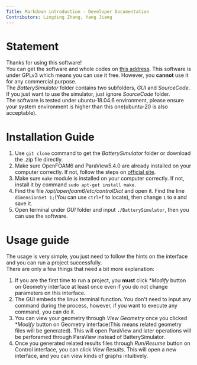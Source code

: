 ```yaml
---
Title: Markdown introduction - Developer Documentation
Contributors: Lingding Zhang, Yang Jiang
---
```


# Statement
Thanks for using this software!   
You can get the software and whole codes on <a href="https://github.com/KinomotoTomoyo/BatterySimulator">this address</a>. This software is under GPLv3 which means you can use it free. However, you **cannot** use it for any commercial purpose.  
The *BatterySimulator* folder contains two subfolders, *GUI* and *SourceCode*. If you just want to use the simulator, just ignore *SourceCode* folder.  
The software is tested under ubuntu-18.04.6 environment, please ensure your system environment is higher than this one(ubuntu-20 is also acceptable).

# Installation Guide
1. Use `git clone` command to get the *BatterySimulator* folder or download the .zip file directly.
2. Make sure OpenFOAM6 and ParaView5.4.0 are already installed on your computer correctly. If not, follow the steps on <a href="https://openfoam.org/download/6-ubuntu/">official site</a>.
3. Make sure `make` module is installed on your computer correctly. If not, install it by command `sudo apt-get install make`.
4. Find the file */opt/openfoam6/etc/controlDict* and open it. Find the line `dimensionSet 1;`(You can use `ctrl+f` to locate), then change `1` to `0` and save it.
5. Open terminal under *GUI* folder and input `./BatterySimulator`, then you can use the software.

# Usage guide
The usage is very simple, you just need to follow the hints on the interface and you can run a project successfully.  
There are only a few things that need a bit more explanation:
1. If you are the first time to run a project, you **must** click **Modify* button on Geometry interface at least once even if you do not change parameters on this interface.
2. The GUI embeds the linux terminal function. You don't need to input any command during the process, however, if you want to execute any command, you can do it.
3. You can view your geometry through *View Geometry* once you clicked **Modify* button on Geometry interface(This means related geometry files will be generated). This will open ParaView and later operations will be perforamed through ParaView instead of BatterySimulator.
4. Once you generated related results files through *Run/Resume* button on Control interface, you can click *View Results*. This will open a new interface, and you can view kinds of graphs intuitively.
